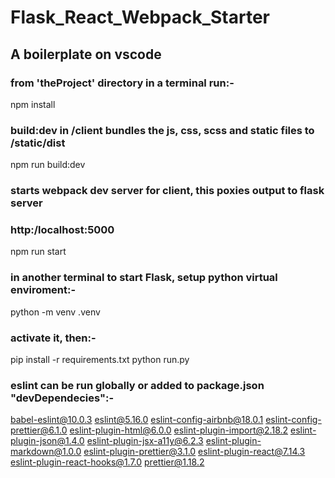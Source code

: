 # Flask_React_Webpack_Starter

## A boilerplate on vscode


### from 'theProject' directory in a terminal run:-
npm install

### build:dev in /client bundles the js, css, scss and static files to /static/dist
npm run build:dev

### starts webpack dev server for client, this poxies output to flask server
### http:/localhost:5000
npm run start


### in another terminal to start Flask, setup python virtual enviroment:-
python -m venv .venv

### activate it, then:-
pip install -r requirements.txt
python run.py


### eslint can be run globally or added to package.json "devDependecies":-
babel-eslint@10.0.3
eslint@5.16.0
eslint-config-airbnb@18.0.1
eslint-config-prettier@6.1.0
eslint-plugin-html@6.0.0
eslint-plugin-import@2.18.2
eslint-plugin-json@1.4.0
eslint-plugin-jsx-a11y@6.2.3
eslint-plugin-markdown@1.0.0
eslint-plugin-prettier@3.1.0
eslint-plugin-react@7.14.3
eslint-plugin-react-hooks@1.7.0
prettier@1.18.2
